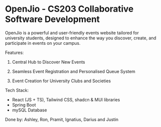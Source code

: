 # OpenJio - CS203 Collaborative Software Development 

OpenJio is a powerful and user-friendly events website tailored for university students, designed to enhance the way you discover, create, and participate in events on your campus.

Features:
1. Central Hub to Discover New Events

2. Seamless Event Registration and Personalised Queue System

3. Event Creation for University Clubs and Societies

Tech Stack:
- React (JS + TS), Tailwind CSS, shadcn & MUI libraries
- Spring Boot
- mySQL Database

Done by: Ashley, Ron, Pramit, Ignatius, Darius and Justin
